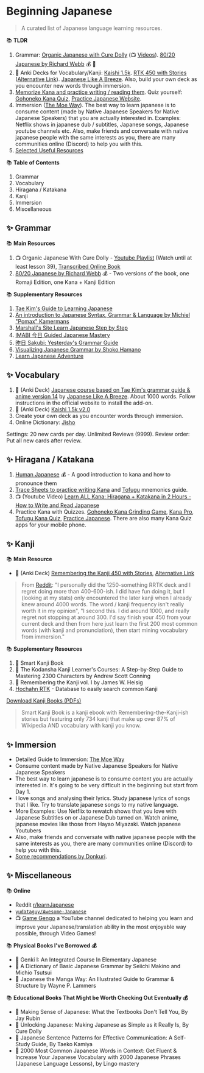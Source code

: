 # Beginning Japanese

> A curated list of Japanese language learning resources.

📚 **TLDR**
1. Grammar: [Organic Japanese with Cure Dolly](https://kellenok.github.io/cure-script/) (📺 [Videos](https://www.youtube.com/playlist?list=PLg9uYxuZf8x_A-vcqqyOFZu06WlhnypWj)). [80/20 Japanese by Richard Webb](https://drive.google.com/drive/folders/1m8CtsyDirLsjoHAhEdBjwrgs9bVgF1ys?usp=drive_link) 💰 📖
2. 📇 Anki Decks for Vocabulary/Kanji: [Kaishi 1.5k](https://github.com/donkuri/Kaishi/releases). [RTK 450 with Stories](https://ankiweb.net/shared/info/1843881818) ([Alternative Link](https://mega.nz/file/2SJiWC4b#hL98qtC_hiLlQDg0LqVJoqD2-5ywT2Nwd4kjROY_KwQ)). [Japanese Like A Breeze](https://www.japanese-like-a-breeze.com/all-decks/). Also, build your own deck as you encounter new words through immersion.
3. [Memorize Kana and practice writing / reading them](https://www.tofugu.com/japanese/best-hiragana-and-katakana-learning-resources/). Quiz yourself: [Gohoneko Kana Quiz](https://gohoneko.neocities.org/learn/kana), [Practice Japanese Website](https://practice-japanese.com/).
4. Immersion ([The Moe Way](https://learnjapanese.moe/guide/#choosing-immersion-content)). The best way to learn japanese is to consume content (made by Native Japanese Speakers for Native Japanese Speakers) that you are actually interested in. Examples: Netflix shows in japanese dub / subtitles, Japanese songs, Japanese youtube channels etc. Also, make friends and conversate with native japanese people with the same interests as you, there are many communities online (Discord) to help you with this.
5. [Selected Useful Resources](https://drive.google.com/drive/folders/1jJB7pgCCIWpq6uvBGbToIhcOgsvtBnM3?usp=drive_link)


📚 **Table of Contents**
1. Grammar
2. Vocabulary
3. Hiragana / Katakana 
4. Kanji
5. Immersion
6. Miscellaneous
 
## ✨ Grammar 

📚 **Main Resources** 
1. 📺 Organic Japanese With Cure Dolly - [Youtube Playlist](https://www.youtube.com/playlist?list=PLg9uYxuZf8x_A-vcqqyOFZu06WlhnypWj) (Watch until at least lesson 39), [Transcribed Online Book](https://kellenok.github.io/cure-script/)
2. [80/20 Japanese by Richard Webb](https://drive.google.com/drive/folders/1m8CtsyDirLsjoHAhEdBjwrgs9bVgF1ys?usp=drive_link) 💰 -  Two versions of the book, one Romaji Edition, one Kana + Kanji Edition

📚 **Supplementary Resources**

1. [Tae Kim's Guide to Learning Japanese](https://guidetojapanese.org/learn/complete/)
2. [An introduction to Japanese Syntax, Grammar & Language by Michiel "Pomax" Kamermans](https://pomax.github.io/nrGrammar/)
3. [Marshall's Site Learn Japanese Step by Step](https://marshallyin.com/course/)
4. [IMABI 今日 Guided Japanese Mastery](https://imabi.org/)
5. [昨日 Sakubi: Yesterday's Grammar Guide](https://sakubi.neocities.org/)
6. [Visualizing Japanese Grammar by Shoko Hamano](https://www2.gwu.edu/~eall/vjgnew/vjghomepage/vjghome.htm)
7. [Learn Japanese Adventure](https://www.learn-japanese-adventure.com/learn-japanese-online.html)

## ✨ Vocabulary 

1. 📇 (Anki Deck) [Japanese course based on Tae Kim's grammar guide & anime version 14](https://ankiweb.net/shared/info/911122782) by [Japanese Like A Breeze](https://www.japanese-like-a-breeze.com/guide-for-beginners/). About 1000 words. Follow instructions in the official website to install the add-on.
2. 📇 (Anki Deck) [Kaishi 1.5k v2.0](https://github.com/donkuri/Kaishi/releases)
3. Create your own deck as you encounter words through immersion.
4. Online Dictionary: [Jisho](https://jisho.org/)

Settings: 20 new cards per day. Unlimited Reviews (9999). Review order: Put all new cards after review. 

## ✨ Hiragana / Katakana 

1. [Human Japanese](https://www.humanjapanese.com/human-japanese) 💰 - A good introduction to kana and how to pronounce them 
2. [Trace Sheets to practice writing Kana](https://drive.google.com/drive/folders/1ruMhNkd7wQY-vlzNGLI6DY_aYcyGuovm?usp=drive_link) and [Tofugu](https://www.tofugu.com/) mnemonics guide.
3. 📺 (Youtube Video) [Learn ALL Kana: Hiragana + Katakana in 2 Hours - How to Write and Read Japanese](https://www.youtube.com/watch?v=_wZHqOghvSs) 
4. Practice Kana with Quizzes. [Gohoneko Kana Grinding Game](https://gohoneko.neocities.org/learn/kana), [Kana Pro](https://kana.pro/), [Tofugu Kana Quiz](https://kana-quiz.tofugu.com/), [Practice Japanese](https://practice-japanese.com/). There are also many Kana Quiz apps for your mobile phone.
 
## ✨ Kanji 

📚 **Main Resource**

- 📇 (Anki Deck) [Remembering the Kanji 450 with Stories](https://drive.google.com/drive/folders/1XMS1ZgLjqLESuQkls00VYPepVT4Kfkya?usp=drive_link), [Alternative Link](https://mega.nz/file/2SJiWC4b#hL98qtC_hiLlQDg0LqVJoqD2-5ywT2Nwd4kjROY_KwQ)

> From [Reddit](https://www.reddit.com/r/LearnJapanese/comments/10k9zcn/switch_from_rrtk_450_deck_to_rtk_and_rrtk_2k_deck/): "I personally did the 1250-something RRTK deck and I regret doing more than 400-600-ish. I did have fun doing it, but I (looking at my stats) only encountered the later kanji when I already knew around 4000 words. The word / kanji frequency isn't really worth it in my opinion", "I second this. I did around 1000, and really regret not stopping at around 300. I'd say finish your 450 from your current deck and then from here just learn the first 200 most common words (with kanji and pronunciation), then start mining vocabulary from immersion."

📚 **Supplementary Resources**
1. 📖 Smart Kanji Book
2. 📖 The Kodansha Kanji Learner's Courses: A Step-by-Step Guide to Mastering 2300 Characters by Andrew Scott Conning
3. 📖 Remembering the Kanji vol. I by James W. Heisig
4. [Hochahn RTK](https://hochanh.github.io/rtk/) - Database to easily search common Kanji

[Download Kanji Books (PDFs)](https://drive.google.com/drive/folders/1qkbOWIIlUOcMVgMrBAT5gTszCC8VsKht?usp=drive_link)

> Smart Kanji Book is a kanji ebook with Remembering-the-Kanji-ish stories but featuring only 734 kanji that make up over 87% of Wikipedia AND vocabulary with kanji you know.

## ✨ Immersion

- Detailed Guide to Immersion: [The Moe Way](https://learnjapanese.moe/guide/#choosing-immersion-content)
- Consume content made by Native Japanese Speakers for Native Japanese Speakers
- The best way to learn japanese is to consume content you are actually interested in. It's going to be very difficult in the beginning but start from Day 1.
- I love songs and analysing their lyrics. Study japanese lyrics of songs that I like. Try to translate japanese songs to my native language.
- More Examples: Use Netflix to rewatch shows that you love with Japanese Subtitles on or Japanese Dub turned on. Watch anime, japanese movies like those from Hayao Miyazaki. Watch japanese Youtubers
- Also, make friends and conversate with native japanese people with the same interests as you, there are many communities online (Discord) to help you with this.
- [Some recommendations by Donkuri](https://donkuri.github.io/learn-japanese/recs/).

## ✨ Miscellaneous 

📚 **Online**

- Reddit [r/learnJapanese](https://www.reddit.com/r/LearnJapanese)
- [`yudataguy/Awesome-Japanese`](https://github.com/yudataguy/Awesome-Japanese)
- 📺 [Game Gengo](https://www.youtube.com/c/GameGengo) a YouTube channel dedicated to helping you learn and improve your Japanese/translation ability in the most enjoyable way possible, through Video Games!

📚 **Physical Books I've Borrowed 💰**
- 📖 Genki I: An Integrated Course In Elementary Japanese
- 📖 A Dictionary of Basic Japanese Grammar by Seiichi Makino and Michio Tsutsui
- 📖 Japanese the Manga Way: An Illustrated Guide to Grammar & Structure by Wayne P. Lammers

📚 **Educational Books That Might be Worth Checking Out Eventually 💰**

- 📖 Making Sense of Japanese: What the Textbooks Don't Tell You, By Jay Rubin
- 📖 Unlocking Japanese: Making Japanese as Simple as it Really Is, By Cure Dolly
- 📖 Japanese Sentence Patterns for Effective Communication: A Self-Study Guide, By Taeko Kamiya
- 📖 2000 Most Common Japanese Words in Context: Get Fluent & Increase Your Japanese Vocabulary with 2000 Japanese Phrases (Japanese Language Lessons), by Lingo mastery
